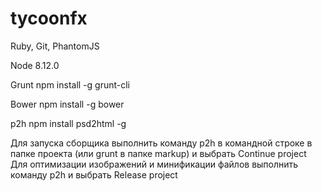 # tycoonfx


Ruby, Git, PhantomJS

Node
8.12.0 

Grunt
npm install -g grunt-cli

Bower
npm install -g bower

p2h
npm install psd2html -g

Для запуска сборщика выполнить команду p2h в командной строке в папке проекта (или grunt в папке markup) и выбрать Continue project
Для оптимизации изображений и минификации файлов выполнить команду p2h и выбрать Release project 
